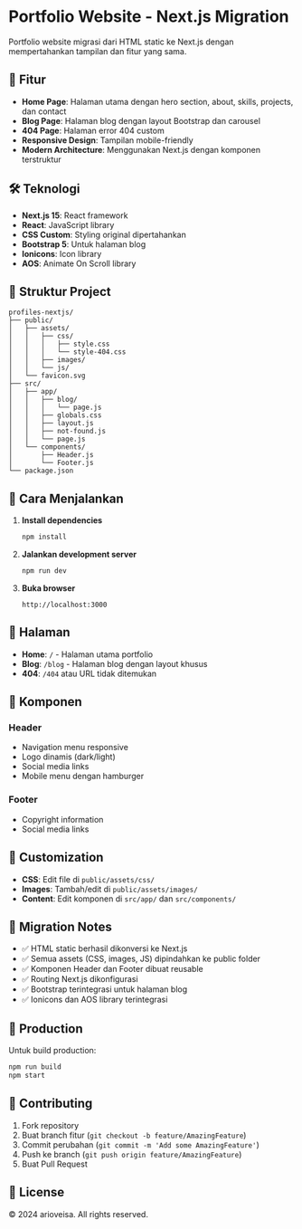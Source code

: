 # Portfolio Website - Next.js Migration

Portfolio website migrasi dari HTML static ke Next.js dengan mempertahankan tampilan dan fitur yang sama.

## 🚀 Fitur

- **Home Page**: Halaman utama dengan hero section, about, skills, projects, dan contact
- **Blog Page**: Halaman blog dengan layout Bootstrap dan carousel
- **404 Page**: Halaman error 404 custom
- **Responsive Design**: Tampilan mobile-friendly
- **Modern Architecture**: Menggunakan Next.js dengan komponen terstruktur

## 🛠️ Teknologi

- **Next.js 15**: React framework
- **React**: JavaScript library
- **CSS Custom**: Styling original dipertahankan
- **Bootstrap 5**: Untuk halaman blog
- **Ionicons**: Icon library
- **AOS**: Animate On Scroll library

## 📁 Struktur Project

```
profiles-nextjs/
├── public/
│   ├── assets/
│   │   ├── css/
│   │   │   ├── style.css
│   │   │   └── style-404.css
│   │   ├── images/
│   │   └── js/
│   └── favicon.svg
├── src/
│   ├── app/
│   │   ├── blog/
│   │   │   └── page.js
│   │   ├── globals.css
│   │   ├── layout.js
│   │   ├── not-found.js
│   │   └── page.js
│   └── components/
│       ├── Header.js
│       └── Footer.js
└── package.json
```

## 🚀 Cara Menjalankan

1. **Install dependencies**
   ```bash
   npm install
   ```

2. **Jalankan development server**
   ```bash
   npm run dev
   ```

3. **Buka browser**
   ```
   http://localhost:3000
   ```

## 📱 Halaman

- **Home**: `/` - Halaman utama portfolio
- **Blog**: `/blog` - Halaman blog dengan layout khusus
- **404**: `/404` atau URL tidak ditemukan

## 🎨 Komponen

### Header
- Navigation menu responsive
- Logo dinamis (dark/light)
- Social media links
- Mobile menu dengan hamburger

### Footer
- Copyright information
- Social media links

## 🔧 Customization

- **CSS**: Edit file di `public/assets/css/`
- **Images**: Tambah/edit di `public/assets/images/`
- **Content**: Edit komponen di `src/app/` dan `src/components/`

## 📝 Migration Notes

- ✅ HTML static berhasil dikonversi ke Next.js
- ✅ Semua assets (CSS, images, JS) dipindahkan ke public folder
- ✅ Komponen Header dan Footer dibuat reusable
- ✅ Routing Next.js dikonfigurasi
- ✅ Bootstrap terintegrasi untuk halaman blog
- ✅ Ionicons dan AOS library terintegrasi

## 🚀 Production

Untuk build production:

```bash
npm run build
npm start
```

## 🤝 Contributing

1. Fork repository
2. Buat branch fitur (`git checkout -b feature/AmazingFeature`)
3. Commit perubahan (`git commit -m 'Add some AmazingFeature'`)
4. Push ke branch (`git push origin feature/AmazingFeature`)
5. Buat Pull Request

## 📄 License

© 2024 arioveisa. All rights reserved.